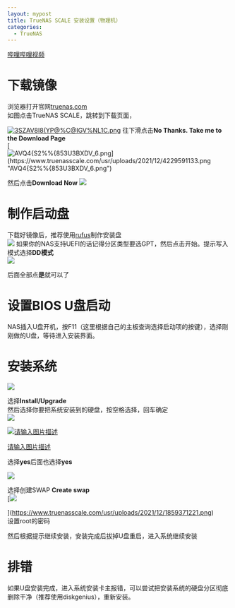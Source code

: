 ```yaml
---
layout: mypost
title: TrueNAS SCALE 安装设置（物理机）
categories:
  - TrueNAS
---
```

[哔哩哔哩视频](https://www.bilibili.com/video/BV1q3411i7Nq?share_source=copy_web)

# 下载镜像

浏览器打开官网[truenas.com](https://www.truenas.com/)  
如图点击TrueNAS SCALE，跳转到下载页面，

[![3SZAV8I8(YP@%C@IGV%NL1C.png](https://www.truenasscale.com/usr/uploads/2021/12/2296186754.png "3SZAV8I8(YP@%C@IGV%NL1C.png")](https://www.truenasscale.com/usr/uploads/2021/12/2296186754.png)
往下滑点击**No Thanks. Take me to the Download Page**  
[![AVQ4{S2%%{8`53U3BXDV_6.png](https://www.truenasscale.com/usr/uploads/2021/12/4229591133.png "AVQ4{S2%%{8`53U3BXDV_6.png")](https://www.truenasscale.com/usr/uploads/2021/12/4229591133.png)

然后点击**Download Now**
[![](https://www.truenasscale.com/usr/uploads/2021/12/560017632.png)](https://www.truenasscale.com/usr/uploads/2021/12/560017632.png)

# 制作启动盘

下载好镜像后，推荐使用[rufus](https://rufus.ie/zh/)制作安装盘  
[![](https://www.truenasscale.com/usr/uploads/2021/12/3050797825.png)](https://www.truenasscale.com/usr/uploads/2021/12/3050797825.png)
如果你的NAS支持UEFI的话记得分区类型要选GPT，然后点击开始。提示写入模式选择**DD模式**  
[![](https://www.truenasscale.com/usr/uploads/2021/12/500850258.png)](https://www.truenasscale.com/usr/uploads/2021/12/500850258.png)

后面全部点**是**就可以了

# 设置BIOS U盘启动

NAS插入U盘开机，按F11（这里根据自己的主板查询选择启动项的按键），选择刚刚做的U盘，等待进入安装界面。

# 安装系统

[![](https://www.truenasscale.com/usr/uploads/2021/12/243701706.png)](https://www.truenasscale.com/usr/uploads/2021/12/243701706.png)

选择**Install/Upgrade**  
然后选择你要把系统安装到的硬盘，按空格选择，回车确定  
[![](https://www.truenasscale.com/usr/uploads/2021/12/1053706883.png)](https://www.truenasscale.com/usr/uploads/2021/12/1053706883.png)

[![请输入图片描述](https://www.truenasscale.com/usr/uploads/2021/12/2534987282.png "请输入图片描述")](https://www.truenasscale.com/usr/uploads/2021/12/2534987282.png)

[请输入图片描述](https://www.truenasscale.com/usr/uploads/2021/12/2534987282.png)

选择**yes**后面也选择**yes**

[![](https://www.truenasscale.com/usr/uploads/2021/12/865270335.png)](https://www.truenasscale.com/usr/uploads/2021/12/865270335.png)

  
选择创建SWAP **Create swap**  
[![](https://www.truenasscale.com/usr/uploads/2021/12/1859371221.png)

](https://www.truenasscale.com/usr/uploads/2021/12/1859371221.png)  
设置root的密码

然后根据提示继续安装，安装完成后拔掉U盘重启，进入系统继续安装

# 排错

如果U盘安装完成，进入系统安装卡主报错，可以尝试把安装系统的硬盘分区彻底删除干净（推荐使用diskgenius），重新安装。